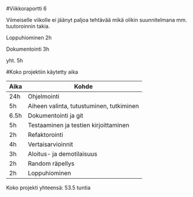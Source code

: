 #Viikkoraportti 6

Viimeiselle viikolle ei jäänyt paljoa tehtävää mikä olikin suunnitelmana mm. tuutoroinnin takia.

Loppuhiominen 2h

Dokumentointi 3h

yht. 5h


#Koko projektiin käytetty aika 

Aika | Kohde |
-----|--------|
24h  | Ohjelmointi |
5h   | Aiheen valinta, tutustuminen, tutkiminen |
6.5h | Dokumentointi ja git |
5h   | Testaaminen ja testien kirjoittaminen |
2h   | Refaktorointi |
4h   | Vertaisarvioinnit |
3h   | Aloitus- ja demotilaisuus |
2h   | Random räpellys |
2h   | Loppuhiominen |

Koko projekti yhteensä: 53.5 tuntia

